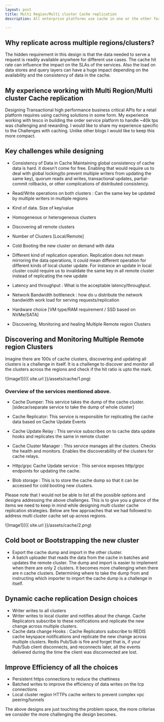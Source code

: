 ```yaml
---
layout: post
title: Multi Region/Multi cluster Cache replication
description: All enterprise platforms use cache in one or the other form to improve the SLAs. Starting from a cold cache  vs a hot cache can have a significant impact on the the user experience and the API response times. This post tries to highlight some of the key challenges in building a multi region or multi cluster cache replication strategies. We will use Redis cache as a reference to discuss the design options.

---
```

## Why replicate across multiple regions/clusters?
The hidden requirement in this design is that the data needed to serve a request is readily available anywhere for different use cases. The cache hit rate can influence the impact on the SLAs of the services. Also the load on data stores and query layers can have a huge impact depending on the availability and the consistency of data in the cache.

## My experience working with Multi Region/Multi cluster Cache replication
Designing Transactional high performance business critical APIs for a retail platform requires using caching solutions in some form. My experience working with tesco in building the order service platform to handle ~40k tps was challenging and rewarding. I would like to share my experience specific to the Challenges with caching.
Unlike other blogs I would like to keep this more compact.
## Key challenges while designing
* Consistency of Data in Cache
Maintaining global consistency of cache data is hard. it doesn’t come for free. Enabling that would require us to deal with global locking(to prevent multiple writers from updating the same key), quorum reads and writes, transactional updates, partial-commit rollbacks, or other complications of distributed consistency.

* Read/Write operations on both clusters : Can the same key be updated by multiple writers in multiple regions
* Kind of data. Size of key/value
* Homogeneous or heterogeneous clusters
* Discovering all remote clusters
* Number of Clusters [Local/Remote]
* Cold Booting the new cluster on demand with data
* Different kind of replication operation. Replication does not mean mirroring the data operations, it could mean different operation for different kinds of local cluster update. For instance an update in local cluster could require us to invalidate the same key in all remote cluster instead of replicating the new update
* Latency and throughput : What is the acceptable latency/throughput.
* Network Bandwidth bottleneck : how do u distribute the network bandwidth work load for serving requests/replication
* Hardware choice [VM type/RAM requirement / SSD based on NVMe/SATA]
* Discovering, Monitoring and healing Multiple Remote region Clusters


## Discovering and Monitoring Multiple Remote region Clusters
Imagine there are 100s of cache clusters, discovering and updating all clusters is a challenge in itself. It is a challenge to discover and monitor all the clusters across the regions and check if the hit ratio is upto the mark.

![Image1]({{ site.url }}/assets/cache/1.png)

### Overview of the services mentioned above.

* Cache Dumper: This service takes the dump of the cache cluster. [sidecar/separate service to take the dump of whole cluster]

* Cache Replicator: This service is responsible for replicating the cache data based on Cache Update Events

* Cache Update Relay : This service subscribes on to cache data update hooks and replicates the same in remote cluster

* Cache Cluster Manager : This service manages all the clusters. Checks the health and monitors. Enables the discoverability of the clusters for cache relays.

* Http/grpc Cache Update service : This service exposes http/grpc endpoints for updating the cache.

* Blob storage : This is to store the cache dump so that it can be accessed for cold booting new clusters.

Please note that I would not be able to list all the possible options and designs addressing the above challenges. This is to give you a glance of the items we need to keep in mind while designing multi cluster cache replication strategies. Below are few approaches that we had followed to address multi cluster cache set up across regions.


![Image1]({{ site.url }}/assets/cache/2.png)


## Cold boot or Bootstrapping the new cluster
* Export the cache dump and import in the other cluster.
* A batch uploader that reads the data from the cache in batches and updates the remote cluster.
The dump and import is easier to implement when there are only 2 clusters. It becomes more challenging when there are n cache clusters. Determining where to take the dump from and instructing which importer to import the cache dump is a challenge in itself.


## Dynamic cache replication Design choices
* Writer writes to all clusters
* Writer writes to local cluster and notifies about the change. Cache Replicators subscribe to these notifications and replicate the new change across multiple clusters.
* Cache data change Hooks : Cache Replicators subscribe to REDIS cache keyspace notifications and replicate the new change across multiple clusters.
  Redis Pub/Sub is fire and forget that is, if your Pub/Sub client disconnects, and reconnects later, all the events delivered during the time the client was disconnected are lost.


## Improve Efficiency of all the choices
* Persistent https connections to reduce the chattiness
* Batched writes to improve the efficiency of data writes on the tcp connections
* Local cluster region HTTPs cache writers to prevent complex vpc peering/tunnels

The above designs are just touching the problem space, the more criterias we consider the more challenging the design becomes.
